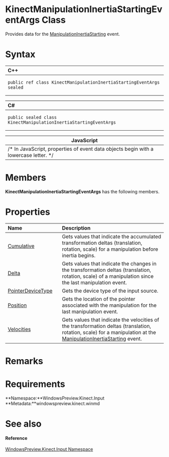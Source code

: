 KinectManipulationInertiaStartingEventArgs Class  
================================================  

Provides data for the [ManipulationInertiaStarting](KinectGestureRecognizer/Events/ManipulationInertiaStart.md) event. <span id="syntaxSection"></span>

Syntax  
======  

<table>
<colgroup>
<col width="100%" />
</colgroup>
<thead>
<tr class="header">
<th align="left">C++</th>
</tr>
</thead>
<tbody>
<tr class="odd">
<td align="left"><pre><code>public ref class KinectManipulationInertiaStartingEventArgs sealed</code></pre></td>
</tr>
</tbody>
</table>

<table>
<colgroup>
<col width="100%" />
</colgroup>
<thead>
<tr class="header">
<th align="left">C#</th>
</tr>
</thead>
<tbody>
<tr class="odd">
<td align="left"><pre><code>public sealed class KinectManipulationInertiaStartingEventArgs</code></pre></td>
</tr>
</tbody>
</table>

| JavaScript                                                                             |
|----------------------------------------------------------------------------------------|
| /\* In JavaScript, properties of event data objects begin with a lowercase letter. \*/ |

<span id="classMembersSection"></span>

Members  
=======  

**KinectManipulationInertiaStartingEventArgs** has the following members.  

<span id="publicpropertiesSection"></span>

Properties  
==========  

<table>
<colgroup>
<col width="30%" />
<col width="60%" />
</colgroup>
<thead>
<tr class="header">
<th align="left">Name</th>
<th align="left">Description</th>
</tr>
</thead>
<tbody>
<tr class="odd">
<td align="left"><a href="KinectManipulationInerti/Properties/Cumulative_Property.md">Cumulative</a></td>
<td align="left">Gets values that indicate the accumulated transformation deltas (translation, rotation, scale) for a manipulation before inertia begins.</td>
</tr>
<tr class="even">
<td align="left"><a href="KinectManipulationInerti/Properties/Delta_Property.md">Delta</a></td>
<td align="left">Gets values that indicate the changes in the transformation deltas (translation, rotation, scale) of a manipulation since the last manipulation event.</td>
</tr>
<tr class="odd">
<td align="left"><a href="KinectManipulationInerti/Properties/PointerDeviceType_Property.md">PointerDeviceType</a></td>
<td align="left">Gets the device type of the input source.</td>
</tr>
<tr class="even">
<td align="left"><a href="KinectManipulationInerti/Properties/Position_Property.md">Position</a></td>
<td align="left">Gets the location of the pointer associated with the manipulation for the last manipulation event.</td>
</tr>
<tr class="odd">
<td align="left"><a href="KinectManipulationInerti/Properties/Velocities_Property.md">Velocities</a></td>
<td align="left">Gets values that indicate the velocities of the transformation deltas (translation, rotation, scale) for a manipulation at the <a href="KinectGestureRecognizer/Events/ManipulationInertiaStart.md">ManipulationInertiaStarting</a> event.</td>
</tr>
</tbody>
</table>

<span id="remarks"></span>

Remarks  
=======  

<span id="requirements"></span>

Requirements  
============  

**Namespace:**WindowsPreview.Kinect.Input  
**Metadata:**windowspreview.kinect.winmd  

<span id="ID4E5"></span>

See also  
========  

<span id="ID4EAB"></span>
#### Reference  

[WindowsPreview.Kinect.Input Namespace](../Kinect.Input.md)  



<!--Please do not edit the data in the comment block below.-->
<!--
TOCTitle : KinectManipulationInertiaStartingEventArgs Class
RLTitle : KinectManipulationInertiaStartingEventArgs Class
KeywordK : KinectManipulationInertiaStartingEventArgs class, about
HelpPriority : 2
TopicType : apiref
KeywordF : WindowsPreview.Kinect.Input.KinectManipulationInertiaStartingEventArgs
KeywordF : KinectManipulationInertiaStartingEventArgs
KeywordF : WindowsPreview.Kinect.Input.KinectManipulationInertiaStartingEventArgs
KeywordA : T:WindowsPreview.Kinect.Input.KinectManipulationInertiaStartingEventArgs
AssetID : T:WindowsPreview.Kinect.Input.KinectManipulationInertiaStartingEventArgs
Locale : en-us
CommunityContent : 1
APIType : Managed
APILocation : windowspreview.kinect.winmd
APIName : WindowsPreview.Kinect.Input.KinectManipulationInertiaStartingEventArgs
TargetOS : Windows
TopicType : kbSyntax
DevLang : VB
DevLang : CSharp
DevLang : JavaScript
DevLang : C++
DocSet : K4Wv2
ProjType : K4Wv2Proj
Technology : Kinect for Windows
Product : Kinect for Windows SDK v2
productversion : 20
-->

